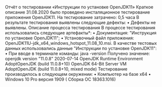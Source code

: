 Отчёт о тестировании «Инструкции по установке OpenJDK11»
Краткое описание
31.08.2020 было проведено инсталяционное тестирование приложения OpenJDK11.
На тестирование затрачено: 0,5 часа
В результате тестирования выявлены следующие дефекты:
•	Дефекты не выявлены.
Описание процесса тестирования
В процессе тестирования использовались следующие артефакты*:
•	Документация: "Инструкция по установке OpenJDK11";
•	Установочный файл приложения: OpenJDK11U-jdk_x64_windows_hotspot_11.08_10.msi.
В качестве тестовых данных использовались данные  "Инструкции по установке OpenJDK11":
•	При вводе в терминале команды:
java -version
Получено значение:
openjdk version "11.0.8" 2020-07-14
OpenJDK Runtime Environment AdoptOpenJDK (build 11.0.8+10)
OpenJDK 64-Bit Server VM AdoptOpenJDK (build 11.0.8+10, mixed mode)
Тестирование производилось в следующем окружении:
•	Компьютер на базе х64
•	Windows 10 Pro версия 1909 ( Сборка ОС 18363.1016)

